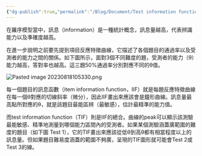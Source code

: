 ```yaml
---
{"dg-publish":true,"permalink":"/Blog/Document/Test information function/","title":"Test information function","tags":["blog","IRT"],"created":"2023-08-18","updated":"2023-08-18"}
---
```



在羅序模型當中，訊息（information）是一種統計概念，訊息量越高，代表辨識能力以及準確度越高。

在進一步說明之前要先提到項目反應特徵曲線，它描述了各個題目的通過率以及受測者的能力之間的關係。如下圖所示，面對3個不同難度的題，受測者的能力（θ）能力越高，答對率也越高。這三題50%通過率分別對應不同的θ值。

![Pasted image 20230818105330.png](/img/user/Blog/Document/Pasted%20image%2020230818105330.png)


每一個題目的訊息函數（item information function，IIF）就是每題反應特徵曲線在每一個θ對應的切線斜率（微分），因此IIF畫出來應該會是鐘形曲線。訊息量最高點所對應的θ，就是該題目最能區辨（最敏感），估計最精準的能力值。

而test information function（TIF）則是IIF的總合。曲線的peak可以顯示該測驗最能敏感、精準地測量到哪個能力區間內的受測者。如果某個測驗涵蓋廣範圍的難度的題目（如下圖 Test 1），它的TIF畫出來應該從低θ到高θ都有相當程度以上的訊息量。但如果題目難易度涵蓋的範圍不夠廣，呈現的TIF圖形就可能會Test 2或Test 3的線。

<style> .container {font-family: sans-serif; text-align: center;} .button-wrapper button {z-index: 1;height: 40px; width: 100px; margin: 10px;padding: 5px;} .excalidraw .App-menu_top .buttonList { display: flex;} .excalidraw-wrapper { height: 800px; margin: 50px; position: relative;} :root[dir="ltr"] .excalidraw .layer-ui__wrapper .zen-mode-transition.App-menu_bottom--transition-left {transform: none;} </style><script src="https://cdn.jsdelivr.net/npm/react@17/umd/react.production.min.js"></script><script src="https://cdn.jsdelivr.net/npm/react-dom@17/umd/react-dom.production.min.js"></script><script type="text/javascript" src="https://cdn.jsdelivr.net/npm/@excalidraw/excalidraw@0/dist/excalidraw.production.min.js"></script><div id="ideal_TIFexcalidraw.md1"></div><script>(function(){const InitialData={"type":"excalidraw","version":2,"source":"https://github.com/zsviczian/obsidian-excalidraw-plugin/releases/tag/1.9.16","elements":[{"id":"caYVpTqgPOdlVXi4oaB9h","type":"line","x":-266.28515625,"y":-262.53515625,"width":5.684341886080802e-14,"height":363.5859375,"angle":0,"strokeColor":"#1e1e1e","backgroundColor":"transparent","fillStyle":"hachure","strokeWidth":1,"strokeStyle":"solid","roughness":1,"opacity":100,"groupIds":[],"frameId":null,"roundness":{"type":2},"seed":554185608,"version":128,"versionNonce":375433208,"isDeleted":false,"boundElements":null,"updated":1692327913958,"link":null,"locked":false,"points":[[0,0],[-5.684341886080802e-14,363.5859375]],"lastCommittedPoint":null,"startBinding":null,"endBinding":null,"startArrowhead":null,"endArrowhead":null},{"type":"line","version":290,"versionNonce":1529371384,"isDeleted":false,"id":"w63VU9EQT1aiVyvNmB16_","fillStyle":"hachure","strokeWidth":1,"strokeStyle":"solid","roughness":1,"opacity":100,"angle":0,"x":158.0546875,"y":101.08870738856955,"strokeColor":"#1e1e1e","backgroundColor":"transparent","width":426.6452915844875,"height":0,"seed":2096687352,"groupIds":[],"frameId":null,"roundness":{"type":2},"boundElements":[],"updated":1692327923525,"link":null,"locked":false,"startBinding":null,"endBinding":null,"lastCommittedPoint":null,"startArrowhead":null,"endArrowhead":null,"points":[[0,0],[-426.6452915844875,0]]},{"id":"yNvue25o","type":"text","x":-69.328125,"y":118.30078125,"width":11.219985961914062,"height":25,"angle":0,"strokeColor":"#1e1e1e","backgroundColor":"transparent","fillStyle":"hachure","strokeWidth":1,"strokeStyle":"solid","roughness":1,"opacity":100,"groupIds":[],"frameId":null,"roundness":null,"seed":1414675448,"version":48,"versionNonce":1373230072,"isDeleted":false,"boundElements":null,"updated":1692327937926,"link":null,"locked":false,"text":"θ","rawText":"θ","fontSize":20,"fontFamily":1,"textAlign":"left","verticalAlign":"top","baseline":18,"containerId":null,"originalText":"θ","lineHeight":1.25},{"id":"EliHJ9jo","type":"text","x":-352.296875,"y":-96.40234375,"width":105.21989440917969,"height":25,"angle":4.71238898038469,"strokeColor":"#1e1e1e","backgroundColor":"transparent","fillStyle":"hachure","strokeWidth":1,"strokeStyle":"solid","roughness":1,"opacity":100,"groupIds":[],"frameId":null,"roundness":null,"seed":1215075576,"version":106,"versionNonce":1026953608,"isDeleted":false,"boundElements":null,"updated":1692327950695,"link":null,"locked":false,"text":"information","rawText":"information","fontSize":20,"fontFamily":1,"textAlign":"left","verticalAlign":"top","baseline":18,"containerId":null,"originalText":"information","lineHeight":1.25},{"id":"_1ERetLBmm_2A0KY5L9JL","type":"freedraw","x":-255.65625,"y":-30.671875,"width":421.30859375,"height":78.7109375,"angle":0,"strokeColor":"#e03131","backgroundColor":"transparent","fillStyle":"hachure","strokeWidth":0.5,"strokeStyle":"solid","roughness":1,"opacity":100,"groupIds":[],"frameId":null,"roundness":null,"seed":1988796552,"version":402,"versionNonce":857114504,"isDeleted":false,"boundElements":null,"updated":1692327975279,"link":null,"locked":false,"points":[[0,0],[0.40625,0],[0.8125,-0.41015625],[1.21875,-0.8203125],[1.625,-1.23046875],[2.03125,-1.23046875],[2.84375,-2.05078125],[3.25,-2.05078125],[3.65625,-2.4609375],[5.44921875,-3.0625],[6.26171875,-3.47265625],[8.4609375,-4.671875],[9.2734375,-5.08203125],[11.47265625,-5.68359375],[13.265625,-6.28515625],[14.078125,-6.6953125],[14.484375,-6.6953125],[15.296875,-7.10546875],[15.703125,-7.10546875],[16.921875,-7.515625],[17.328125,-7.92578125],[18.546875,-7.92578125],[18.953125,-8.3359375],[21.55859375,-9.34765625],[22.37109375,-9.7578125],[22.77734375,-9.7578125],[23.18359375,-9.7578125],[23.18359375,-10.16796875],[23.58984375,-10.16796875],[23.99609375,-10.578125],[24.40234375,-10.578125],[25.21484375,-10.98828125],[26.02734375,-11.3984375],[27.8203125,-12.59765625],[28.2265625,-12.59765625],[29.8515625,-13.41796875],[30.2578125,-13.828125],[31.0703125,-14.23828125],[31.8828125,-14.23828125],[32.6953125,-14.6484375],[33.1015625,-15.05859375],[34.3203125,-15.46875],[34.3203125,-15.87890625],[35.9453125,-16.6953125],[36.3515625,-16.6953125],[37.5703125,-17.51171875],[37.9765625,-17.921875],[38.7890625,-18.33203125],[39.6015625,-18.7421875],[40.4140625,-19.15234375],[41.2265625,-19.96875],[42.4453125,-20.7890625],[42.8515625,-21.19921875],[43.2578125,-21.19921875],[44.4765625,-22.01953125],[44.8828125,-22.01953125],[45.2890625,-22.4296875],[46.1015625,-22.83984375],[46.9140625,-23.66015625],[47.7265625,-24.0703125],[48.1328125,-24.48046875],[48.5390625,-24.48046875],[50.73828125,-26.08984375],[51.14453125,-26.08984375],[51.95703125,-26.5],[52.36328125,-26.91015625],[53.17578125,-26.91015625],[53.98828125,-27.3203125],[54.80078125,-27.73046875],[55.61328125,-27.73046875],[57.8125,-28.7421875],[58.21875,-28.7421875],[59.4375,-29.5625],[59.84375,-29.5625],[61.0625,-29.97265625],[61.46875,-29.97265625],[62.28125,-29.97265625],[62.28125,-30.3828125],[63.09375,-30.3828125],[63.5,-30.79296875],[65.125,-31.203125],[66.34375,-32.0234375],[66.75,-32.0234375],[67.5625,-32.43359375],[68.78125,-32.84375],[69.1875,-32.84375],[71.38671875,-33.85546875],[71.79296875,-34.265625],[73.41796875,-35.0859375],[73.82421875,-35.0859375],[76.0234375,-36.09765625],[76.4296875,-36.5078125],[77.6484375,-36.91796875],[79.44140625,-37.51953125],[80.25390625,-37.9296875],[80.66015625,-38.33984375],[82.859375,-38.94140625],[83.265625,-38.94140625],[84.484375,-39.3515625],[84.890625,-39.76171875],[85.703125,-40.171875],[86.109375,-40.171875],[87.734375,-40.9921875],[88.140625,-40.9921875],[90.33984375,-42.19140625],[92.1328125,-43.390625],[92.9453125,-43.80078125],[94.73828125,-44.40234375],[95.55078125,-44.8125],[96.36328125,-45.22265625],[97.58203125,-45.6328125],[97.98828125,-46.04296875],[98.80078125,-46.453125],[100.01953125,-46.86328125],[100.83203125,-47.6796875],[101.64453125,-48.08984375],[102.05078125,-48.5],[102.86328125,-48.5],[103.67578125,-48.91015625],[103.67578125,-49.3203125],[104.48828125,-49.73046875],[105.30078125,-49.73046875],[105.70703125,-50.140625],[106.11328125,-50.55078125],[106.92578125,-50.55078125],[107.33203125,-50.9609375],[109.53125,-51.5625],[110.34375,-51.97265625],[111.5625,-52.3828125],[111.96875,-52.79296875],[112.375,-53.203125],[113.1875,-53.203125],[114,-53.61328125],[114.40625,-54.0234375],[117.01171875,-55.03515625],[117.82421875,-55.4453125],[118.23046875,-55.4453125],[122.8359375,-57.34375],[123.2421875,-57.75390625],[124.0546875,-58.1640625],[124.8671875,-58.57421875],[126.0859375,-58.984375],[126.4921875,-58.984375],[128.1171875,-59.39453125],[128.9296875,-59.8046875],[130.5546875,-60.21484375],[131.3671875,-60.625],[132.5859375,-61.03515625],[134.37890625,-61.63671875],[135.19140625,-61.63671875],[136.00390625,-62.046875],[136.41015625,-62.046875],[137.62890625,-62.8671875],[138.03515625,-62.8671875],[138.84765625,-63.27734375],[139.66015625,-63.27734375],[140.06640625,-63.27734375],[140.06640625,-63.6875],[141.28515625,-64.09765625],[142.09765625,-64.09765625],[143.31640625,-64.5078125],[143.72265625,-64.5078125],[144.94140625,-65.328125],[145.34765625,-65.328125],[146.16015625,-65.328125],[146.97265625,-65.73828125],[147.78515625,-65.73828125],[148.59765625,-66.1484375],[149.81640625,-66.55859375],[150.62890625,-66.55859375],[151.84765625,-66.96875],[152.25390625,-66.96875],[156.453125,-67.37890625],[156.859375,-67.37890625],[159.05859375,-67.37890625],[159.46484375,-67.37890625],[160.68359375,-67.37890625],[161.08984375,-67.37890625],[162.30859375,-67.37890625],[162.71484375,-67.37890625],[163.93359375,-67.37890625],[164.33984375,-67.37890625],[167.92578125,-67.37890625],[168.73828125,-67.37890625],[172.53125,-67.37890625],[173.34375,-67.37890625],[175.54296875,-67.37890625],[177.3359375,-67.37890625],[178.1484375,-67.37890625],[179.3671875,-67.37890625],[179.7734375,-67.37890625],[181.3984375,-67.37890625],[181.8046875,-67.37890625],[183.0234375,-67.37890625],[185.22265625,-67.37890625],[185.62890625,-67.37890625],[186.44140625,-67.37890625],[187.66015625,-67.37890625],[188.87890625,-67.37890625],[189.28515625,-67.37890625],[190.50390625,-67.37890625],[194.703125,-67.37890625],[195.109375,-67.37890625],[198.90234375,-67.37890625],[199.71484375,-67.37890625],[201.5078125,-67.37890625],[201.9140625,-67.37890625],[203.1328125,-67.37890625],[203.5390625,-67.37890625],[203.9453125,-67.37890625],[204.3515625,-67.37890625],[204.7578125,-67.37890625],[205.1640625,-67.37890625],[205.9765625,-67.37890625],[206.3828125,-67.37890625],[207.1953125,-67.37890625],[208.0078125,-67.37890625],[212.20703125,-66.43359375],[212.61328125,-66.43359375],[213.42578125,-66.43359375],[213.83203125,-66.02734375],[215.05078125,-66.02734375],[215.45703125,-66.02734375],[216.26953125,-65.62109375],[217.08203125,-65.62109375],[219.28125,-65.62109375],[219.6875,-65.21484375],[221.3125,-64.80859375],[222.125,-64.80859375],[223.34375,-64.40234375],[223.75,-64.40234375],[225.94921875,-63.8046875],[226.76171875,-63.8046875],[227.57421875,-63.8046875],[229.3671875,-63.20703125],[231.97265625,-63.20703125],[232.78515625,-63.20703125],[237.390625,-62.26171875],[238.203125,-62.26171875],[240.40234375,-61.6640625],[241.21484375,-61.6640625],[242.43359375,-61.6640625],[244.2265625,-61.6640625],[244.6328125,-61.2578125],[245.8515625,-61.2578125],[246.2578125,-61.2578125],[247.4765625,-60.8515625],[247.8828125,-60.8515625],[250.08203125,-60.4453125],[250.48828125,-60.4453125],[252.11328125,-60.4453125],[252.92578125,-60.0390625],[254.14453125,-60.0390625],[254.95703125,-59.6328125],[256.17578125,-59.6328125],[256.58203125,-59.2265625],[257.80078125,-59.2265625],[258.20703125,-58.8203125],[259.83203125,-58.4140625],[260.64453125,-58.0078125],[262.4375,-57.41015625],[266.0234375,-56.21484375],[266.8359375,-55.80859375],[268.62890625,-55.2109375],[269.44140625,-55.2109375],[270.25390625,-54.3984375],[270.66015625,-54.3984375],[274.859375,-52.50390625],[280.65625,-50.1875],[282.28125,-49.375],[284.07421875,-48.1796875],[285.69921875,-47.3671875],[286.10546875,-47.3671875],[288.3046875,-46.36328125],[288.7109375,-46.36328125],[290.3359375,-45.14453125],[291.1484375,-45.14453125],[293.34765625,-43.54296875],[297.140625,-41.6484375],[298.359375,-41.2421875],[299.171875,-40.4296875],[300.796875,-39.6171875],[301.203125,-39.6171875],[302.828125,-39.2109375],[303.234375,-38.8046875],[304.453125,-38.3984375],[305.265625,-37.9921875],[307.46484375,-36.98828125],[308.27734375,-36.98828125],[312.4765625,-35.63671875],[316.26953125,-34.69140625],[317.48828125,-34.28515625],[319.28125,-33.6875],[321.88671875,-32.68359375],[322.69921875,-32.68359375],[326.8984375,-31.33203125],[327.3046875,-31.33203125],[329.09765625,-30.734375],[329.91015625,-30.328125],[330.72265625,-29.921875],[331.53515625,-29.921875],[331.94140625,-29.921875],[333.16015625,-29.515625],[333.56640625,-29.109375],[334.78515625,-29.109375],[335.19140625,-28.703125],[337.390625,-28.10546875],[339.18359375,-28.10546875],[339.99609375,-27.69921875],[340.80859375,-27.29296875],[343.0078125,-26.6953125],[343.4140625,-26.2890625],[345.61328125,-25.69140625],[346.01953125,-25.69140625],[348.625,-25.09375],[349.03125,-24.6875],[351.23046875,-23.68359375],[353.0234375,-23.0859375],[353.8359375,-22.6796875],[355.62890625,-22.08203125],[356.44140625,-21.26953125],[357.25390625,-21.26953125],[357.66015625,-20.86328125],[358.47265625,-20.45703125],[358.87890625,-20.45703125],[360.09765625,-20.05078125],[360.91015625,-19.23828125],[361.72265625,-19.23828125],[362.53515625,-18.83203125],[363.75390625,-18.01953125],[364.56640625,-18.01953125],[365.78515625,-17.20703125],[366.19140625,-17.20703125],[368.796875,-16.203125],[370.58984375,-16.203125],[375.1953125,-14.30859375],[376.98828125,-13.7109375],[378.20703125,-12.8984375],[380,-12.30078125],[381.21875,-11.89453125],[381.625,-11.89453125],[382.03125,-11.89453125],[382.84375,-11.08203125],[384.46875,-10.26953125],[385.28125,-9.86328125],[391.890625,-7.140625],[393.68359375,-6.54296875],[394.90234375,-5.73046875],[395.71484375,-5.73046875],[396.12109375,-5.32421875],[396.93359375,-4.91796875],[396.93359375,-4.51171875],[397.74609375,-4.10546875],[398.15234375,-4.10546875],[398.96484375,-3.69921875],[398.96484375,-3.29296875],[399.77734375,-2.88671875],[400.18359375,-2.88671875],[400.99609375,-2.07421875],[401.40234375,-1.66796875],[402.62109375,-1.26171875],[403.02734375,-0.85546875],[403.43359375,-0.44921875],[404.24609375,-0.04296875],[404.65234375,-0.04296875],[405.05859375,0.36328125],[405.46484375,0.76953125],[406.27734375,1.17578125],[406.68359375,1.58203125],[407.49609375,1.98828125],[407.90234375,1.98828125],[408.30859375,2.39453125],[408.71484375,2.80078125],[409.12109375,3.20703125],[409.52734375,3.61328125],[410.33984375,4.01953125],[411.15234375,4.42578125],[412.37109375,5.23828125],[412.77734375,5.64453125],[413.58984375,6.05078125],[413.58984375,6.45703125],[413.99609375,6.45703125],[414.80859375,7.26953125],[415.21484375,7.26953125],[416.02734375,7.67578125],[416.43359375,8.08203125],[417.24609375,8.48828125],[417.65234375,8.48828125],[418.05859375,8.48828125],[418.46484375,8.48828125],[418.46484375,8.89453125],[418.87109375,8.89453125],[418.87109375,9.30078125],[419.27734375,9.30078125],[420.08984375,10.11328125],[420.90234375,10.92578125],[420.90234375,11.33203125],[421.30859375,11.33203125],[421.30859375,11.33203125]],"pressures":[],"simulatePressure":true,"lastCommittedPoint":[421.30859375,11.33203125]},{"id":"VZwp2T_V4XIKv_Rh2lsT8","type":"freedraw","x":-248.82421875,"y":42.5859375,"width":379.53515625,"height":157.25390625,"angle":0,"strokeColor":"#1971c2","backgroundColor":"transparent","fillStyle":"hachure","strokeWidth":0.5,"strokeStyle":"solid","roughness":1,"opacity":100,"groupIds":[],"frameId":null,"roundness":null,"seed":82597512,"version":724,"versionNonce":1795550344,"isDeleted":false,"boundElements":null,"updated":1692328012897,"link":null,"locked":false,"points":[[0,0],[0,-0.41015625],[0.8125,-0.41015625],[1.21875,-0.41015625],[2.03125,-0.41015625],[2.4375,-0.41015625],[2.84375,-0.41015625],[3.25,-0.41015625],[4.0625,-0.41015625],[4.875,-0.41015625],[5.28125,-0.41015625],[5.6875,-0.41015625],[6.09375,-0.41015625],[6.5,-0.41015625],[6.90625,-0.41015625],[7.3125,-0.41015625],[7.71875,-0.41015625],[8.125,-0.41015625],[8.53125,-0.8203125],[8.9375,-0.8203125],[9.75,-0.8203125],[10.15625,-0.8203125],[10.5625,-0.8203125],[10.96875,-1.23046875],[11.375,-1.23046875],[11.78125,-1.23046875],[12.1875,-1.23046875],[12.59375,-1.23046875],[13,-1.23046875],[13.8125,-1.640625],[14.625,-1.640625],[15.4375,-1.640625],[16.25,-2.05078125],[17.0625,-2.05078125],[17.46875,-2.05078125],[18.28125,-2.05078125],[18.6875,-2.05078125],[19.90625,-2.05078125],[20.3125,-2.05078125],[21.53125,-2.05078125],[22.34375,-2.4609375],[22.75,-2.4609375],[23.15625,-2.4609375],[23.96875,-2.4609375],[24.375,-2.4609375],[25.1875,-2.4609375],[25.59375,-2.4609375],[26.40625,-2.4609375],[26.8125,-2.4609375],[27.21875,-2.4609375],[27.625,-2.4609375],[28.03125,-2.4609375],[28.4375,-2.4609375],[28.84375,-2.87109375],[29.25,-2.87109375],[30.0625,-2.87109375],[30.46875,-2.87109375],[30.875,-2.87109375],[31.6875,-2.87109375],[32.09375,-2.87109375],[32.90625,-2.87109375],[33.3125,-2.87109375],[34.125,-3.28125],[34.53125,-3.28125],[34.9375,-3.28125],[35.34375,-3.28125],[36.15625,-3.28125],[36.5625,-3.28125],[37.375,-3.69140625],[38.1875,-3.69140625],[39,-3.69140625],[39.8125,-4.1015625],[40.625,-4.1015625],[41.03125,-4.1015625],[41.84375,-4.1015625],[42.25,-4.1015625],[43.0625,-4.51171875],[43.875,-4.921875],[44.28125,-4.921875],[45.09375,-5.33203125],[45.5,-5.33203125],[45.90625,-5.33203125],[46.3125,-5.33203125],[46.71875,-5.33203125],[47.125,-5.7421875],[47.53125,-5.7421875],[47.9375,-6.15234375],[48.34375,-6.15234375],[48.75,-6.15234375],[49.5625,-6.5625],[49.96875,-6.5625],[50.78125,-6.97265625],[51.1875,-6.97265625],[51.59375,-6.97265625],[52,-7.3828125],[52.8125,-7.79296875],[53.21875,-7.79296875],[53.625,-8.203125],[54.03125,-8.203125],[54.4375,-8.61328125],[55.25,-9.0234375],[55.65625,-9.0234375],[55.65625,-9.43359375],[56.0625,-9.84375],[56.46875,-9.84375],[56.46875,-10.25390625],[57.28125,-10.6640625],[57.28125,-11.07421875],[58.09375,-12.30078125],[60.9375,-15.1484375],[61.75,-15.96875],[62.5625,-16.78515625],[62.96875,-17.60546875],[63.375,-18.015625],[63.78125,-18.8359375],[64.1875,-19.24609375],[64.59375,-19.65625],[64.59375,-20.06640625],[65.40625,-21.29296875],[65.8125,-21.703125],[66.21875,-22.5234375],[66.625,-22.93359375],[67.03125,-23.75390625],[67.4375,-23.75390625],[67.84375,-24.57421875],[67.84375,-24.984375],[68.25,-25.39453125],[68.65625,-25.8046875],[68.65625,-26.625],[69.0625,-26.625],[69.0625,-27.03515625],[69.46875,-27.4453125],[69.46875,-27.85546875],[69.875,-28.265625],[69.875,-28.67578125],[70.28125,-29.49609375],[70.28125,-29.90625],[70.6875,-30.31640625],[71.8828125,-32.11328125],[72.2890625,-33.33984375],[72.88671875,-35.13671875],[75.1875,-39.75],[75.1875,-40.16015625],[77.89453125,-45.58984375],[78.4921875,-47.38671875],[78.8984375,-48.203125],[79.3046875,-50.81640625],[80.30859375,-53.0234375],[80.71484375,-53.84375],[81.12109375,-54.66015625],[81.52734375,-55.88671875],[81.93359375,-56.296875],[82.33984375,-57.5234375],[82.33984375,-57.93359375],[82.74609375,-58.75390625],[82.74609375,-59.1640625],[82.74609375,-59.984375],[83.15234375,-60.80078125],[83.15234375,-61.62109375],[83.55859375,-62.4375],[83.55859375,-62.84765625],[83.96484375,-64.07421875],[83.96484375,-64.484375],[84.37109375,-65.3046875],[84.37109375,-66.12109375],[84.77734375,-66.94140625],[85.18359375,-67.7578125],[85.58984375,-68.984375],[85.58984375,-69.39453125],[85.99609375,-71.02734375],[86.40234375,-71.84375],[87.75390625,-76.45703125],[87.75390625,-76.8671875],[88.16015625,-78.09375],[88.56640625,-78.50390625],[88.97265625,-79.73046875],[89.37890625,-80.140625],[89.37890625,-80.9609375],[89.78515625,-81.77734375],[90.3828125,-84.390625],[90.3828125,-84.80078125],[90.7890625,-85.62109375],[91.1953125,-86.03125],[91.1953125,-86.84765625],[91.6015625,-87.2578125],[91.6015625,-88.484375],[92.0078125,-88.89453125],[92.0078125,-89.3046875],[92.0078125,-90.53125],[92.4140625,-90.94140625],[93.01171875,-93.1484375],[93.01171875,-93.55859375],[93.41796875,-95.19140625],[93.82421875,-96.0078125],[93.82421875,-97.234375],[93.82421875,-97.64453125],[94.63671875,-98.87109375],[94.63671875,-99.28125],[94.63671875,-100.1015625],[94.63671875,-100.51171875],[95.44921875,-101.33203125],[95.44921875,-101.7421875],[95.44921875,-102.5625],[95.85546875,-102.97265625],[95.85546875,-103.79296875],[96.26171875,-104.203125],[96.26171875,-105.4296875],[96.66796875,-105.83984375],[96.66796875,-106.25],[96.66796875,-107.0703125],[97.07421875,-107.88671875],[97.07421875,-108.70703125],[97.48046875,-109.5234375],[97.48046875,-110.34375],[97.48046875,-110.75390625],[97.88671875,-111.1640625],[97.88671875,-111.57421875],[97.88671875,-112.39453125],[98.29296875,-112.8046875],[98.29296875,-114.03125],[98.69921875,-114.44140625],[99.10546875,-116.6484375],[99.51171875,-117.46484375],[99.51171875,-118.28515625],[99.91796875,-118.6953125],[99.91796875,-119.10546875],[100.32421875,-119.92578125],[100.73046875,-120.3359375],[100.73046875,-120.74609375],[101.13671875,-121.15625],[101.13671875,-121.56640625],[101.13671875,-121.9765625],[101.13671875,-122.38671875],[101.54296875,-122.38671875],[101.54296875,-122.796875],[101.94921875,-123.6171875],[102.35546875,-124.43359375],[102.76171875,-125.25390625],[103.359375,-127.05078125],[104.36328125,-129.2578125],[104.76953125,-129.66796875],[105.17578125,-130.89453125],[105.58203125,-131.3046875],[105.98828125,-132.125],[105.98828125,-132.53515625],[106.39453125,-133.35546875],[106.80078125,-133.35546875],[106.80078125,-133.765625],[106.80078125,-134.17578125],[107.20703125,-134.17578125],[107.20703125,-134.5859375],[107.61328125,-134.5859375],[107.61328125,-135.40625],[108.01953125,-135.81640625],[108.42578125,-136.2265625],[108.42578125,-136.63671875],[108.83203125,-137.046875],[109.23828125,-137.046875],[109.23828125,-137.45703125],[109.23828125,-137.8671875],[109.64453125,-138.27734375],[110.05078125,-138.27734375],[110.05078125,-138.6875],[110.45703125,-139.09765625],[110.86328125,-139.09765625],[110.86328125,-139.5078125],[111.26953125,-139.91796875],[111.67578125,-140.328125],[112.08203125,-140.328125],[112.08203125,-140.73828125],[112.48828125,-140.73828125],[112.89453125,-141.1484375],[113.30078125,-141.55859375],[113.70703125,-141.55859375],[113.70703125,-141.96875],[114.51953125,-142.37890625],[114.92578125,-142.37890625],[115.33203125,-142.7890625],[115.73828125,-143.19921875],[116.14453125,-143.609375],[116.55078125,-143.609375],[116.95703125,-143.609375],[117.36328125,-144.01953125],[117.76953125,-144.4296875],[118.17578125,-144.4296875],[118.58203125,-144.4296875],[118.58203125,-144.83984375],[118.98828125,-144.83984375],[119.39453125,-145.25],[119.80078125,-145.25],[120.20703125,-145.66015625],[120.61328125,-145.66015625],[121.01953125,-145.66015625],[121.83203125,-146.0703125],[122.23828125,-146.0703125],[123.05078125,-146.48046875],[123.45703125,-146.48046875],[123.86328125,-146.890625],[124.26953125,-146.890625],[124.26953125,-147.30078125],[124.67578125,-147.30078125],[125.48828125,-147.30078125],[126.30078125,-147.7109375],[127.11328125,-147.7109375],[127.51953125,-147.7109375],[127.92578125,-148.12109375],[128.33203125,-148.12109375],[129.14453125,-148.53125],[129.55078125,-148.53125],[130.36328125,-148.53125],[130.76953125,-148.94140625],[132.96875,-149.3515625],[133.375,-149.3515625],[135.57421875,-149.953125],[135.98046875,-149.953125],[136.38671875,-149.953125],[136.38671875,-150.36328125],[136.79296875,-150.36328125],[137.19921875,-150.36328125],[137.60546875,-150.36328125],[138.01171875,-150.36328125],[138.41796875,-150.36328125],[139.63671875,-150.36328125],[140.04296875,-150.36328125],[141.66796875,-150.7734375],[142.48046875,-150.7734375],[144.10546875,-151.59375],[144.51171875,-151.59375],[144.91796875,-151.59375],[145.32421875,-151.59375],[145.73046875,-151.59375],[146.54296875,-151.59375],[146.94921875,-151.1875],[147.35546875,-151.1875],[147.76171875,-151.1875],[148.16796875,-151.1875],[148.57421875,-151.1875],[148.98046875,-151.1875],[149.79296875,-151.1875],[151.41796875,-151.1875],[152.23046875,-151.1875],[153.04296875,-151.1875],[153.44921875,-151.1875],[153.85546875,-151.1875],[154.66796875,-151.1875],[155.07421875,-151.59765625],[159.6796875,-151.59765625],[160.4921875,-152.0078125],[162.69140625,-152.0078125],[163.09765625,-152.0078125],[163.50390625,-152.41796875],[163.91015625,-152.41796875],[164.31640625,-152.41796875],[165.12890625,-152.41796875],[165.53515625,-152.01171875],[165.94140625,-152.01171875],[166.75390625,-152.01171875],[166.75390625,-151.60546875],[167.56640625,-151.60546875],[167.97265625,-151.60546875],[169.19140625,-150.79296875],[169.59765625,-150.79296875],[170.81640625,-150.38671875],[171.62890625,-149.98046875],[172.44140625,-149.57421875],[173.25390625,-149.57421875],[174.47265625,-149.16796875],[174.87890625,-149.16796875],[175.28515625,-149.16796875],[175.69140625,-148.76171875],[176.09765625,-148.76171875],[176.50390625,-148.35546875],[176.91015625,-148.35546875],[177.31640625,-148.35546875],[178.12890625,-147.94921875],[178.53515625,-147.94921875],[178.94140625,-147.94921875],[179.34765625,-147.94921875],[180.16015625,-147.94921875],[180.56640625,-147.94921875],[182.765625,-147.94921875],[183.171875,-147.94921875],[186.18359375,-147.94921875],[186.18359375,-148.359375],[186.58984375,-148.359375],[186.99609375,-148.359375],[187.40234375,-148.359375],[188.21484375,-148.359375],[188.62109375,-148.359375],[189.02734375,-148.76953125],[189.83984375,-148.76953125],[190.24609375,-148.76953125],[190.65234375,-148.76953125],[191.05859375,-148.76953125],[191.46484375,-148.76953125],[191.87109375,-148.76953125],[192.27734375,-148.76953125],[192.68359375,-148.36328125],[193.08984375,-148.36328125],[193.90234375,-147.95703125],[194.30859375,-147.95703125],[194.71484375,-147.55078125],[195.12109375,-147.55078125],[195.52734375,-147.55078125],[195.93359375,-147.55078125],[196.33984375,-147.55078125],[196.74609375,-147.55078125],[197.15234375,-147.14453125],[197.55859375,-146.73828125],[197.96484375,-146.73828125],[198.37109375,-146.33203125],[198.77734375,-146.33203125],[199.18359375,-145.92578125],[199.18359375,-145.51953125],[199.58984375,-145.51953125],[199.99609375,-145.51953125],[199.99609375,-145.11328125],[200.40234375,-145.11328125],[200.80859375,-145.11328125],[201.21484375,-145.11328125],[202.02734375,-144.70703125],[202.83984375,-144.70703125],[203.24609375,-144.70703125],[203.65234375,-144.70703125],[203.65234375,-144.30078125],[204.05859375,-144.30078125],[204.87109375,-144.30078125],[205.27734375,-143.89453125],[205.68359375,-143.89453125],[206.08984375,-143.48828125],[206.90234375,-143.48828125],[206.90234375,-143.08203125],[207.30859375,-142.67578125],[207.71484375,-142.67578125],[208.12109375,-142.67578125],[208.52734375,-142.26953125],[208.52734375,-141.86328125],[209.74609375,-141.05078125],[210.15234375,-140.64453125],[210.55859375,-140.64453125],[210.96484375,-139.83203125],[211.37109375,-139.42578125],[211.77734375,-139.01953125],[211.77734375,-138.61328125],[212.58984375,-137.39453125],[212.58984375,-136.98828125],[213.40234375,-135.76953125],[213.40234375,-135.36328125],[213.80859375,-134.55078125],[214.21484375,-133.73828125],[214.62109375,-133.33203125],[215.02734375,-132.92578125],[215.02734375,-132.51953125],[215.43359375,-131.70703125],[215.43359375,-131.30078125],[215.83984375,-130.48828125],[216.24609375,-130.08203125],[216.84375,-127.8828125],[217.25,-127.0703125],[217.65625,-126.2578125],[218.0625,-125.4453125],[218.66015625,-122.83984375],[219.06640625,-122.02734375],[220.01171875,-117.828125],[220.01171875,-117.421875],[220.95703125,-113.22265625],[221.36328125,-112.81640625],[221.36328125,-112.00390625],[221.76953125,-110.78515625],[221.76953125,-110.37890625],[222.17578125,-109.16015625],[222.17578125,-108.75390625],[222.58203125,-106.5546875],[222.58203125,-105.7421875],[222.98828125,-103.13671875],[222.98828125,-99.34375],[223.39453125,-98.125],[223.39453125,-96.33203125],[223.9921875,-93.7265625],[223.9921875,-93.3203125],[224.58984375,-90.71484375],[224.58984375,-90.30859375],[224.99609375,-88.109375],[224.99609375,-87.703125],[224.99609375,-85.91015625],[225.40234375,-84.69140625],[225.40234375,-84.28515625],[225.80859375,-82.66015625],[226.21484375,-81.84765625],[226.8125,-79.6484375],[226.8125,-78.8359375],[227.625,-77.2109375],[227.625,-75.41796875],[228.03125,-74.19921875],[228.4375,-73.38671875],[228.4375,-72.16796875],[228.84375,-71.35546875],[229.25,-68.75],[229.65625,-67.9375],[231.0078125,-63.33203125],[232.359375,-57.9140625],[232.95703125,-56.12109375],[233.9609375,-53.515625],[234.90625,-49.72265625],[234.90625,-48.91015625],[235.50390625,-47.1171875],[235.91015625,-44.91796875],[236.31640625,-44.10546875],[237.3203125,-41.90625],[237.91796875,-39.30078125],[237.91796875,-38.89453125],[238.32421875,-38.08203125],[238.73046875,-36.86328125],[239.13671875,-36.05078125],[239.54296875,-35.23828125],[239.54296875,-34.83203125],[240.35546875,-33.61328125],[240.35546875,-33.20703125],[241.16796875,-31.98828125],[241.16796875,-31.58203125],[241.57421875,-30.76953125],[241.98046875,-30.36328125],[242.38671875,-29.55078125],[242.38671875,-29.14453125],[242.79296875,-28.73828125],[243.19921875,-28.33203125],[243.60546875,-27.92578125],[243.60546875,-27.51953125],[244.01171875,-27.11328125],[244.41796875,-26.30078125],[244.82421875,-25.48828125],[245.23046875,-25.08203125],[245.63671875,-23.86328125],[246.04296875,-23.45703125],[246.85546875,-22.23828125],[246.85546875,-21.83203125],[247.26171875,-21.01953125],[247.66796875,-20.61328125],[248.07421875,-19.80078125],[248.48046875,-19.80078125],[248.88671875,-18.98828125],[248.88671875,-18.58203125],[249.29296875,-18.17578125],[250.10546875,-16.95703125],[250.51171875,-16.55078125],[251.73046875,-15.33203125],[252.13671875,-14.51953125],[252.94921875,-13.70703125],[253.35546875,-13.30078125],[253.76171875,-12.89453125],[253.76171875,-12.48828125],[254.16796875,-12.08203125],[254.57421875,-11.67578125],[255.38671875,-10.86328125],[255.38671875,-10.45703125],[256.19921875,-10.05078125],[256.60546875,-9.23828125],[257.41796875,-8.42578125],[258.23046875,-7.61328125],[258.23046875,-7.20703125],[259.04296875,-6.39453125],[259.44921875,-5.98828125],[260.26171875,-4.76953125],[260.66796875,-4.36328125],[261.07421875,-3.95703125],[261.88671875,-3.14453125],[262.29296875,-2.73828125],[262.69921875,-2.33203125],[263.10546875,-2.33203125],[263.10546875,-1.92578125],[263.51171875,-1.92578125],[263.91796875,-1.92578125],[263.91796875,-1.51953125],[264.32421875,-1.51953125],[264.73046875,-1.51953125],[265.13671875,-1.11328125],[265.94921875,-0.70703125],[266.35546875,-0.30078125],[266.76171875,-0.30078125],[267.16796875,-0.30078125],[267.57421875,0.10546875],[267.98046875,0.10546875],[268.79296875,0.10546875],[269.19921875,0.51171875],[270.41796875,0.51171875],[271.23046875,0.51171875],[271.63671875,0.51171875],[272.85546875,0.91796875],[273.26171875,0.91796875],[274.48046875,0.91796875],[274.88671875,0.91796875],[279.0859375,1.86328125],[279.4921875,1.86328125],[280.7109375,1.86328125],[281.1171875,1.86328125],[281.9296875,1.86328125],[282.3359375,1.86328125],[282.7421875,1.86328125],[283.5546875,1.86328125],[283.9609375,1.86328125],[284.7734375,1.86328125],[285.1796875,1.86328125],[285.5859375,1.86328125],[285.9921875,1.86328125],[286.8046875,1.86328125],[287.2109375,1.86328125],[288.4296875,1.86328125],[289.6484375,1.86328125],[290.4609375,1.86328125],[290.8671875,1.86328125],[292.0859375,1.86328125],[292.4921875,2.26953125],[294.1171875,2.26953125],[294.5234375,2.26953125],[296.72265625,2.26953125],[297.94140625,2.26953125],[298.34765625,2.26953125],[299.16015625,2.26953125],[299.97265625,2.26953125],[300.37890625,2.26953125],[300.78515625,2.26953125],[301.19140625,2.26953125],[302.00390625,2.26953125],[302.41015625,2.26953125],[303.22265625,2.26953125],[303.62890625,2.26953125],[304.44140625,2.26953125],[304.84765625,2.26953125],[305.66015625,2.26953125],[306.06640625,2.26953125],[306.47265625,2.26953125],[308.09765625,2.26953125],[309.31640625,2.26953125],[309.72265625,2.26953125],[310.94140625,2.26953125],[311.34765625,2.26953125],[311.75390625,2.26953125],[312.56640625,2.67578125],[312.97265625,2.67578125],[313.78515625,2.67578125],[314.19140625,2.67578125],[315.41015625,2.67578125],[315.81640625,3.08203125],[317.03515625,3.08203125],[317.84765625,3.08203125],[318.66015625,3.08203125],[322.453125,3.08203125],[323.265625,3.08203125],[323.671875,3.08203125],[324.078125,3.08203125],[324.484375,3.08203125],[324.890625,3.08203125],[326.109375,3.08203125],[326.515625,3.08203125],[327.328125,3.08203125],[328.546875,3.08203125],[329.359375,3.08203125],[330.578125,3.08203125],[331.390625,3.08203125],[332.609375,3.08203125],[333.015625,3.08203125],[333.828125,3.08203125],[334.234375,3.08203125],[335.046875,3.08203125],[335.453125,3.08203125],[336.265625,3.08203125],[336.671875,3.08203125],[337.484375,3.08203125],[337.890625,3.08203125],[338.703125,3.08203125],[339.109375,3.08203125],[339.921875,3.08203125],[340.328125,3.08203125],[341.546875,3.08203125],[341.953125,3.08203125],[344.15234375,3.6796875],[344.55859375,3.6796875],[350.76171875,4.8359375],[351.57421875,4.8359375],[354.1796875,4.8359375],[355.97265625,4.8359375],[357.19140625,4.8359375],[358.00390625,4.8359375],[359.62890625,4.8359375],[360.03515625,4.8359375],[360.84765625,4.8359375],[361.25390625,4.8359375],[361.66015625,4.8359375],[362.06640625,4.8359375],[362.47265625,4.8359375],[362.87890625,4.8359375],[363.69140625,4.8359375],[364.09765625,4.8359375],[365.31640625,4.8359375],[366.12890625,4.8359375],[367.34765625,4.8359375],[367.75390625,4.8359375],[368.56640625,4.8359375],[368.97265625,4.8359375],[369.78515625,4.8359375],[370.19140625,4.8359375],[370.59765625,4.8359375],[371.41015625,4.8359375],[371.41015625,4.42578125],[371.81640625,4.42578125],[372.22265625,4.42578125],[372.62890625,4.42578125],[373.03515625,4.42578125],[373.44140625,4.42578125],[373.84765625,4.42578125],[374.25390625,4.42578125],[375.06640625,4.42578125],[375.47265625,4.42578125],[375.87890625,4.42578125],[376.69140625,4.42578125],[377.50390625,4.42578125],[377.91015625,4.42578125],[378.72265625,4.42578125],[379.12890625,4.42578125],[379.53515625,4.42578125],[379.53515625,4.42578125]],"pressures":[],"simulatePressure":true,"lastCommittedPoint":[379.53515625,4.42578125]},{"id":"rr6hGzG1d6Tph-zNeYsWI","type":"freedraw","x":-219.9921875,"y":44.01171875,"width":380.42578125,"height":160.921875,"angle":0,"strokeColor":"#f08c00","backgroundColor":"transparent","fillStyle":"hachure","strokeWidth":0.5,"strokeStyle":"solid","roughness":1,"opacity":100,"groupIds":[],"frameId":null,"roundness":null,"seed":866589576,"version":549,"versionNonce":1427010296,"isDeleted":false,"boundElements":null,"updated":1692328070767,"link":null,"locked":false,"points":[[0,0],[0,-0.41015625],[0.40625,-0.41015625],[0.8125,-0.41015625],[0.8125,-0.8203125],[1.21875,-0.8203125],[1.625,-0.8203125],[2.03125,-0.8203125],[3.25,-1.23046875],[3.65625,-1.23046875],[5.85546875,-1.640625],[6.26171875,-2.05078125],[10.8671875,-3],[11.6796875,-3.41015625],[17.265625,-4.359375],[18.078125,-4.359375],[22.68359375,-4.359375],[23.49609375,-4.359375],[23.90234375,-4.359375],[24.30859375,-4.359375],[25.12109375,-4.359375],[25.93359375,-4.359375],[30.1328125,-5.30859375],[31.92578125,-5.30859375],[39.515625,-5.30859375],[40.328125,-5.30859375],[48.12890625,-6.609375],[50.734375,-6.609375],[51.546875,-6.609375],[51.953125,-6.609375],[52.359375,-6.609375],[52.765625,-6.609375],[53.171875,-6.609375],[53.984375,-6.609375],[54.390625,-6.609375],[56.015625,-6.609375],[56.828125,-7.01953125],[57.234375,-7.01953125],[58.046875,-7.01953125],[58.453125,-7.01953125],[59.265625,-7.01953125],[59.671875,-7.01953125],[60.484375,-7.01953125],[60.890625,-7.01953125],[61.703125,-7.01953125],[62.109375,-7.01953125],[62.515625,-7.01953125],[63.328125,-7.01953125],[63.734375,-7.01953125],[64.140625,-7.01953125],[64.953125,-7.01953125],[65.359375,-7.01953125],[65.765625,-7.01953125],[66.171875,-6.61328125],[66.578125,-6.61328125],[68.203125,-6.20703125],[68.609375,-6.20703125],[69.828125,-6.20703125],[70.234375,-6.20703125],[70.640625,-6.20703125],[71.046875,-6.20703125],[71.453125,-6.20703125],[71.859375,-6.20703125],[72.265625,-6.20703125],[73.078125,-6.20703125],[73.484375,-6.20703125],[74.296875,-6.20703125],[75.109375,-6.20703125],[75.921875,-6.20703125],[76.328125,-6.20703125],[77.546875,-6.20703125],[77.953125,-6.20703125],[78.765625,-6.20703125],[79.171875,-6.20703125],[79.578125,-6.20703125],[79.984375,-6.20703125],[80.796875,-6.20703125],[81.203125,-6.20703125],[81.609375,-6.20703125],[82.421875,-6.20703125],[83.234375,-6.20703125],[83.640625,-6.20703125],[84.046875,-6.20703125],[84.859375,-6.20703125],[85.265625,-6.6171875],[86.484375,-6.6171875],[87.296875,-6.6171875],[89.90234375,-6.6171875],[90.30859375,-6.6171875],[91.12109375,-7.02734375],[91.52734375,-7.02734375],[91.93359375,-7.02734375],[92.33984375,-7.02734375],[93.15234375,-7.02734375],[93.55859375,-7.02734375],[93.96484375,-7.02734375],[94.37109375,-7.02734375],[95.18359375,-7.02734375],[95.58984375,-7.02734375],[96.40234375,-7.02734375],[96.80859375,-7.02734375],[97.62109375,-7.02734375],[98.43359375,-7.02734375],[100.6328125,-7.02734375],[101.0390625,-7.02734375],[101.8515625,-7.02734375],[102.2578125,-7.02734375],[102.6640625,-7.02734375],[103.0703125,-7.02734375],[103.4765625,-7.02734375],[103.8828125,-7.02734375],[104.6953125,-7.02734375],[105.5078125,-7.02734375],[107.70703125,-7.02734375],[108.11328125,-7.02734375],[109.33203125,-7.02734375],[109.73828125,-7.02734375],[110.55078125,-7.02734375],[110.95703125,-7.02734375],[111.76953125,-7.02734375],[112.58203125,-7.4375],[113.39453125,-7.4375],[113.80078125,-7.4375],[114.61328125,-7.4375],[115.83203125,-7.4375],[116.23828125,-7.4375],[117.05078125,-7.84765625],[117.45703125,-7.84765625],[118.26953125,-7.84765625],[118.67578125,-7.84765625],[119.08203125,-7.84765625],[119.89453125,-7.84765625],[120.30078125,-7.84765625],[121.11328125,-7.84765625],[121.51953125,-7.84765625],[121.92578125,-8.2578125],[122.33203125,-8.2578125],[123.55078125,-8.2578125],[124.36328125,-8.66796875],[125.17578125,-8.66796875],[125.58203125,-8.66796875],[126.39453125,-8.66796875],[126.80078125,-9.078125],[127.20703125,-9.078125],[127.61328125,-9.48828125],[128.01953125,-9.48828125],[128.83203125,-9.8984375],[129.23828125,-10.30859375],[130.05078125,-11.12890625],[130.45703125,-11.5390625],[131.67578125,-12.359375],[132.48828125,-13.17578125],[133.30078125,-13.99609375],[133.70703125,-14.8125],[134.11328125,-15.22265625],[134.92578125,-16.04296875],[135.33203125,-16.453125],[136.14453125,-18.0859375],[136.95703125,-18.90234375],[136.95703125,-19.72265625],[137.36328125,-20.1328125],[137.76953125,-21.359375],[138.17578125,-21.76953125],[138.58203125,-22.99609375],[138.58203125,-23.40625],[138.98828125,-24.2265625],[138.98828125,-24.63671875],[139.39453125,-26.26953125],[139.39453125,-28.06640625],[139.39453125,-28.88671875],[139.9921875,-30.68359375],[139.9921875,-32.890625],[139.9921875,-33.30078125],[139.9921875,-35.5078125],[139.9921875,-36.32421875],[139.9921875,-38.53125],[139.9921875,-39.34765625],[139.9921875,-43.5546875],[139.9921875,-49.35546875],[139.9921875,-51.96875],[140.9375,-55.765625],[140.9375,-57.5625],[142.48046875,-63.15625],[142.48046875,-63.97265625],[143.63671875,-71.5703125],[145.953125,-77.37109375],[146.765625,-79.00390625],[146.765625,-82.80078125],[147.76953125,-85.41796875],[148.17578125,-88.8515625],[148.58203125,-89.26171875],[148.58203125,-90.078125],[148.58203125,-90.8984375],[148.98828125,-91.30859375],[149.5859375,-93.515625],[150.18359375,-95.3125],[150.18359375,-96.5390625],[150.58984375,-97.35546875],[151.1875,-99.5625],[151.59375,-99.97265625],[151.59375,-101.19921875],[152,-102.015625],[152.40625,-103.2421875],[152.40625,-103.65234375],[153.21875,-105.28515625],[153.21875,-105.6953125],[153.21875,-106.10546875],[154.03125,-107.33203125],[154.03125,-107.7421875],[154.84375,-108.96875],[155.25,-109.78515625],[155.25,-110.60546875],[155.65625,-111.015625],[156.0625,-111.8359375],[156.46875,-112.65234375],[157.28125,-114.28515625],[157.28125,-114.6953125],[158.28515625,-116.90234375],[158.28515625,-117.3125],[158.69140625,-118.1328125],[159.09765625,-118.54296875],[159.50390625,-119.36328125],[159.50390625,-119.7734375],[159.91015625,-120.59375],[160.5078125,-122.390625],[160.9140625,-123.2109375],[161.3203125,-124.02734375],[162.32421875,-126.640625],[162.73046875,-127.05078125],[163.54296875,-128.68359375],[163.94921875,-129.09375],[164.546875,-130.890625],[165.359375,-131.70703125],[165.359375,-132.1171875],[166.171875,-132.9375],[166.578125,-133.7578125],[166.578125,-134.16796875],[166.984375,-134.16796875],[167.390625,-134.98828125],[167.390625,-135.3984375],[167.796875,-135.80859375],[168.203125,-136.21875],[168.609375,-136.62890625],[168.609375,-137.0390625],[169.015625,-137.44921875],[169.015625,-137.859375],[169.828125,-138.6796875],[170.234375,-139.08984375],[171.046875,-140.31640625],[171.046875,-141.1328125],[171.859375,-142.359375],[172.265625,-143.17578125],[172.671875,-143.99609375],[173.484375,-144.40625],[173.890625,-146.0390625],[173.890625,-146.44921875],[174.703125,-147.26953125],[174.703125,-147.6796875],[175.109375,-148.08984375],[175.109375,-148.5],[175.109375,-148.91015625],[175.515625,-148.91015625],[175.515625,-149.3203125],[175.921875,-149.3203125],[175.921875,-149.73046875],[176.328125,-150.140625],[176.734375,-150.55078125],[177.546875,-151.37109375],[177.953125,-152.19140625],[178.359375,-152.19140625],[178.765625,-152.6015625],[178.765625,-153.01171875],[179.171875,-153.01171875],[179.171875,-153.421875],[179.578125,-153.421875],[179.578125,-153.83203125],[180.390625,-154.65234375],[180.796875,-155.0625],[180.796875,-155.47265625],[181.203125,-155.47265625],[181.609375,-155.8828125],[182.015625,-156.29296875],[182.421875,-156.29296875],[182.828125,-156.703125],[183.234375,-156.703125],[183.234375,-157.11328125],[183.640625,-157.11328125],[184.046875,-157.11328125],[184.453125,-157.5234375],[184.859375,-157.5234375],[185.265625,-157.5234375],[185.265625,-157.93359375],[185.671875,-157.93359375],[186.078125,-157.93359375],[186.484375,-157.93359375],[186.890625,-157.93359375],[187.703125,-157.93359375],[188.109375,-158.34375],[188.515625,-158.34375],[188.921875,-158.34375],[189.328125,-158.75390625],[189.734375,-158.75390625],[190.953125,-158.75390625],[191.359375,-159.1640625],[192.171875,-159.1640625],[192.578125,-159.1640625],[192.984375,-159.1640625],[194.203125,-159.57421875],[194.609375,-159.984375],[196.234375,-159.984375],[200.02734375,-159.984375],[202.6328125,-159.984375],[203.0390625,-159.984375],[203.8515625,-160.39453125],[204.2578125,-160.39453125],[205.0703125,-160.39453125],[205.4765625,-160.39453125],[206.2890625,-160.39453125],[206.6953125,-160.39453125],[207.5078125,-160.39453125],[207.9140625,-160.39453125],[208.7265625,-160.39453125],[209.1328125,-160.39453125],[210.3515625,-160.39453125],[210.7578125,-160.39453125],[211.5703125,-160.39453125],[211.9765625,-160.39453125],[212.3828125,-160.39453125],[213.6015625,-160.39453125],[214.0078125,-160.39453125],[218.61328125,-160.39453125],[219.42578125,-160.39453125],[224.03125,-160.39453125],[224.4375,-160.39453125],[229.04296875,-160.39453125],[230.8359375,-160.39453125],[231.6484375,-160.39453125],[232.4609375,-160.39453125],[233.2734375,-160.39453125],[234.0859375,-160.39453125],[234.4921875,-159.98828125],[234.8984375,-159.98828125],[236.1171875,-159.98828125],[236.9296875,-159.98828125],[237.3359375,-159.98828125],[238.1484375,-159.98828125],[239.94140625,-158.79296875],[240.75390625,-158.79296875],[241.56640625,-158.79296875],[242.78515625,-157.98046875],[243.19140625,-157.98046875],[244.00390625,-157.98046875],[244.41015625,-157.98046875],[244.81640625,-157.57421875],[245.22265625,-157.57421875],[246.03515625,-157.57421875],[247.25390625,-157.57421875],[248.06640625,-157.57421875],[250.265625,-157.57421875],[251.078125,-157.57421875],[253.27734375,-157.57421875],[253.68359375,-157.57421875],[254.90234375,-157.57421875],[255.30859375,-157.57421875],[255.71484375,-157.57421875],[256.93359375,-157.57421875],[257.74609375,-157.57421875],[259.37109375,-157.57421875],[261.1640625,-157.57421875],[267.7734375,-157.57421875],[269.56640625,-157.57421875],[270.78515625,-157.57421875],[271.19140625,-157.57421875],[271.19140625,-157.16796875],[271.59765625,-157.16796875],[272.00390625,-156.76171875],[272.41015625,-156.76171875],[272.81640625,-156.35546875],[273.22265625,-155.94921875],[273.62890625,-155.54296875],[274.44140625,-155.13671875],[274.84765625,-154.32421875],[275.25390625,-153.51171875],[275.66015625,-152.69921875],[276.47265625,-151.48046875],[276.87890625,-151.07421875],[277.8828125,-148.875],[278.2890625,-148.46875],[279.640625,-143.86328125],[280.23828125,-142.0703125],[282.5390625,-137.46484375],[283.6953125,-131.66796875],[284.5078125,-129.0625],[287.10546875,-121.26171875],[291.25,-107.6640625],[292.79296875,-102.078125],[295.59375,-92.27734375],[296.5390625,-88.484375],[298.53515625,-76.890625],[299.48046875,-73.09765625],[302.67578125,-63.50390625],[302.67578125,-59.7109375],[305.58984375,-52.12109375],[306.74609375,-46.32421875],[307.34375,-43.71875],[308.2890625,-39.92578125],[308.6953125,-39.11328125],[309.640625,-34.9140625],[310.046875,-34.1015625],[310.64453125,-31.90234375],[311.2421875,-30.109375],[311.6484375,-29.296875],[311.6484375,-28.484375],[312.0546875,-27.671875],[312.0546875,-27.265625],[312.4609375,-26.453125],[312.4609375,-26.046875],[313.2734375,-24.828125],[313.2734375,-24.421875],[313.87109375,-22.62890625],[314.68359375,-21.41015625],[315.08984375,-20.59765625],[315.08984375,-20.19140625],[315.08984375,-19.78515625],[315.49609375,-18.97265625],[315.90234375,-18.97265625],[315.90234375,-18.16015625],[316.30859375,-17.34765625],[316.71484375,-16.94140625],[317.12109375,-16.53515625],[317.12109375,-16.12890625],[317.52734375,-15.72265625],[317.93359375,-15.31640625],[317.93359375,-14.50390625],[318.33984375,-14.50390625],[318.33984375,-14.09765625],[318.74609375,-13.69140625],[319.15234375,-13.28515625],[319.96484375,-12.87890625],[319.96484375,-12.47265625],[320.37109375,-12.06640625],[320.77734375,-12.06640625],[320.77734375,-11.66015625],[321.18359375,-11.66015625],[321.58984375,-11.25390625],[321.99609375,-10.84765625],[322.40234375,-10.84765625],[322.80859375,-10.44140625],[323.21484375,-10.03515625],[323.62109375,-9.62890625],[324.02734375,-9.62890625],[324.43359375,-9.22265625],[324.83984375,-9.22265625],[325.65234375,-8.81640625],[325.65234375,-8.41015625],[326.46484375,-8.41015625],[326.46484375,-8.00390625],[326.87109375,-8.00390625],[327.68359375,-7.59765625],[327.68359375,-7.19140625],[328.49609375,-6.78515625],[328.90234375,-6.78515625],[329.30859375,-6.37890625],[329.71484375,-6.37890625],[330.12109375,-5.97265625],[330.52734375,-5.56640625],[330.93359375,-5.56640625],[331.33984375,-5.56640625],[331.74609375,-5.16015625],[332.15234375,-5.16015625],[332.55859375,-4.75390625],[332.96484375,-4.75390625],[333.37109375,-4.34765625],[333.77734375,-4.34765625],[334.18359375,-4.34765625],[334.58984375,-3.94140625],[335.40234375,-3.94140625],[335.80859375,-3.53515625],[336.62109375,-3.12890625],[337.02734375,-3.12890625],[337.43359375,-3.12890625],[338.65234375,-2.72265625],[338.65234375,-2.31640625],[339.46484375,-2.31640625],[339.87109375,-1.91015625],[341.08984375,-1.91015625],[341.49609375,-1.91015625],[341.90234375,-1.50390625],[342.30859375,-1.50390625],[342.71484375,-1.50390625],[343.12109375,-1.50390625],[343.93359375,-1.50390625],[344.33984375,-1.50390625],[345.15234375,-1.50390625],[345.55859375,-1.50390625],[346.77734375,-1.50390625],[347.58984375,-1.50390625],[349.7890625,-1.50390625],[351.58203125,-1.50390625],[352.80078125,-1.50390625],[353.20703125,-1.50390625],[353.61328125,-1.50390625],[354.01953125,-1.50390625],[354.42578125,-1.50390625],[354.83203125,-1.50390625],[355.64453125,-1.50390625],[356.05078125,-1.50390625],[356.86328125,-1.50390625],[357.26953125,-1.50390625],[358.08203125,-1.50390625],[358.48828125,-1.50390625],[359.30078125,-1.50390625],[360.11328125,-1.50390625],[361.33203125,-1.50390625],[361.73828125,-1.50390625],[363.36328125,-1.09765625],[364.98828125,-1.09765625],[365.39453125,-1.09765625],[366.20703125,-1.09765625],[366.61328125,-1.09765625],[367.42578125,-1.09765625],[367.83203125,-1.09765625],[368.23828125,-1.09765625],[368.64453125,-1.09765625],[369.05078125,-0.69140625],[369.45703125,-0.69140625],[370.26953125,-0.69140625],[370.26953125,-0.28515625],[371.08203125,-0.28515625],[371.48828125,-0.28515625],[372.30078125,0.12109375],[372.70703125,0.12109375],[373.51953125,0.12109375],[373.92578125,0.52734375],[374.73828125,0.52734375],[375.14453125,0.52734375],[375.95703125,0.52734375],[376.36328125,0.52734375],[377.17578125,0.52734375],[377.58203125,0.52734375],[377.98828125,0.52734375],[378.39453125,0.52734375],[378.80078125,0.52734375],[379.20703125,0.52734375],[380.01953125,0.52734375],[380.42578125,0.52734375],[380.42578125,0.52734375]],"pressures":[],"simulatePressure":true,"lastCommittedPoint":[380.42578125,0.52734375]},{"id":"cAe2pkANuURDEhFQFa5qT","type":"freedraw","x":33.6640625,"y":-272.36328125,"width":50.9453125,"height":1.5625,"angle":0,"strokeColor":"#e03131","backgroundColor":"transparent","fillStyle":"hachure","strokeWidth":0.5,"strokeStyle":"solid","roughness":1,"opacity":100,"groupIds":[],"frameId":null,"roundness":null,"seed":1505055736,"version":31,"versionNonce":238527112,"isDeleted":false,"boundElements":null,"updated":1692328143333,"link":null,"locked":false,"points":[[0,0],[0.40625,0],[0.8125,0],[1.21875,0.40625],[1.625,0.40625],[2.4375,0.40625],[2.84375,0.40625],[3.65625,0.40625],[4.0625,0.40625],[4.46875,0.40625],[5.28125,0.40625],[5.6875,-0.00390625],[7.88671875,-0.00390625],[14.49609375,-0.00390625],[16.2890625,-0.00390625],[17.1015625,-0.00390625],[23.3046875,-0.00390625],[27.09765625,-0.00390625],[28.72265625,0.40234375],[32.515625,0.40234375],[40.10546875,0.40234375],[41.8984375,0.40234375],[42.7109375,0.40234375],[49.3203125,1.55859375],[50.5390625,1.55859375],[50.9453125,1.55859375],[50.9453125,1.55859375]],"pressures":[],"simulatePressure":true,"lastCommittedPoint":[50.9453125,1.55859375]},{"id":"ZyWy66Po_8PrbiFYEmwkZ","type":"freedraw","x":33.2578125,"y":-235.91796875,"width":45.546875,"height":2.375,"angle":0,"strokeColor":"#1971c2","backgroundColor":"transparent","fillStyle":"hachure","strokeWidth":0.5,"strokeStyle":"solid","roughness":1,"opacity":100,"groupIds":[],"frameId":null,"roundness":null,"seed":180388344,"version":50,"versionNonce":1292279944,"isDeleted":false,"boundElements":null,"updated":1692328148292,"link":null,"locked":false,"points":[[0,0],[0.40625,0],[0.40625,-0.41015625],[1.21875,-0.41015625],[2.03125,-0.41015625],[6.63671875,-1.359375],[7.44921875,-1.359375],[14.05859375,-1.359375],[15.8515625,-1.359375],[17.0703125,-1.359375],[17.4765625,-1.359375],[18.2890625,-1.359375],[19.1015625,-1.359375],[20.3203125,-1.359375],[20.7265625,-0.953125],[21.9453125,-0.953125],[22.3515625,-0.953125],[24.55078125,-0.953125],[24.95703125,-0.953125],[25.36328125,-0.953125],[25.76953125,-0.953125],[26.17578125,-0.953125],[26.58203125,-0.953125],[27.39453125,-0.953125],[27.80078125,-0.953125],[28.20703125,-0.953125],[29.01953125,-0.953125],[29.83203125,-0.953125],[32.4375,-1.5546875],[33.25,-1.5546875],[39.453125,-1.5546875],[39.859375,-1.96484375],[41.078125,-1.96484375],[41.484375,-1.96484375],[41.890625,-1.96484375],[42.296875,-1.96484375],[42.703125,-1.96484375],[43.109375,-1.96484375],[43.515625,-1.96484375],[43.921875,-1.96484375],[44.328125,-1.96484375],[44.734375,-1.96484375],[44.734375,-2.375],[45.140625,-2.375],[45.546875,-2.375],[45.546875,-2.375]],"pressures":[],"simulatePressure":true,"lastCommittedPoint":[45.546875,-2.375]},{"id":"hgF1W3vF_l5ebGIKBZH6_","type":"freedraw","x":36.28125,"y":-197.8125,"width":50.421875,"height":3.0625,"angle":0,"strokeColor":"#f08c00","backgroundColor":"transparent","fillStyle":"hachure","strokeWidth":0.5,"strokeStyle":"solid","roughness":1,"opacity":100,"groupIds":[],"frameId":null,"roundness":null,"seed":293745288,"version":109,"versionNonce":1250848504,"isDeleted":false,"boundElements":null,"updated":1692328152242,"link":null,"locked":false,"points":[[0,0],[0,-0.41015625],[0.40625,-0.41015625],[0.8125,-0.41015625],[1.21875,-0.41015625],[2.84375,-1.23046875],[3.65625,-1.23046875],[5.28125,-1.640625],[7.07421875,-2.2421875],[13.68359375,-2.2421875],[14.49609375,-2.2421875],[22.0859375,-2.2421875],[23.87890625,-2.2421875],[27.671875,-2.2421875],[28.890625,-2.2421875],[29.703125,-2.2421875],[30.109375,-2.2421875],[30.515625,-2.2421875],[30.921875,-2.2421875],[31.328125,-2.2421875],[31.734375,-2.65234375],[32.140625,-2.65234375],[32.546875,-2.65234375],[32.953125,-2.65234375],[33.359375,-2.65234375],[34.578125,-2.65234375],[35.390625,-2.65234375],[36.609375,-2.65234375],[37.015625,-2.65234375],[37.421875,-2.65234375],[37.828125,-2.65234375],[38.234375,-2.65234375],[38.640625,-2.65234375],[39.046875,-2.65234375],[39.453125,-2.65234375],[39.859375,-3.0625],[40.671875,-3.0625],[41.078125,-3.0625],[41.484375,-3.0625],[41.890625,-3.0625],[42.296875,-3.0625],[42.703125,-3.0625],[43.109375,-3.0625],[43.515625,-3.0625],[43.921875,-3.0625],[44.328125,-3.0625],[44.734375,-3.0625],[45.140625,-3.0625],[45.546875,-3.0625],[46.359375,-3.0625],[46.765625,-3.0625],[47.171875,-3.0625],[47.578125,-3.0625],[47.578125,-2.65625],[47.984375,-2.65625],[48.390625,-2.65625],[48.796875,-2.65625],[49.203125,-2.65625],[49.609375,-2.65625],[50.015625,-2.65625],[50.421875,-2.65625],[50.421875,-2.65625]],"pressures":[],"simulatePressure":true,"lastCommittedPoint":[50.421875,-2.65625]},{"id":"sa0MO0tX","type":"text","x":98.4296875,"y":-284.0859375,"width":64.59994506835938,"height":25,"angle":0,"strokeColor":"#e03131","backgroundColor":"transparent","fillStyle":"hachure","strokeWidth":0.5,"strokeStyle":"solid","roughness":1,"opacity":100,"groupIds":[],"frameId":null,"roundness":null,"seed":122235128,"version":7,"versionNonce":1298738168,"isDeleted":false,"boundElements":null,"updated":1692328112859,"link":null,"locked":false,"text":"Test 1","rawText":"Test 1","fontSize":20,"fontFamily":1,"textAlign":"left","verticalAlign":"top","baseline":18,"containerId":null,"originalText":"Test 1","lineHeight":1.25},{"type":"text","version":43,"versionNonce":596185336,"isDeleted":false,"id":"6anttSl6","fillStyle":"hachure","strokeWidth":0.5,"strokeStyle":"solid","roughness":1,"opacity":100,"angle":0,"x":103.16487121582031,"y":-249.60546875,"strokeColor":"#1971c2","backgroundColor":"transparent","width":73.41993713378906,"height":25,"seed":1213263096,"groupIds":[],"frameId":null,"roundness":null,"boundElements":[],"updated":1692328162190,"link":null,"locked":false,"fontSize":20,"fontFamily":1,"text":"Test 2","rawText":"Test 2","textAlign":"left","verticalAlign":"top","containerId":null,"originalText":"Test 2","lineHeight":1.25,"baseline":18},{"type":"text","version":56,"versionNonce":1113721224,"isDeleted":false,"id":"uo6iGpaO","fillStyle":"hachure","strokeWidth":0.5,"strokeStyle":"solid","roughness":1,"opacity":100,"angle":0,"x":104.38362121582031,"y":-211.84375,"strokeColor":"#f08c00","backgroundColor":"transparent","width":72.79994201660156,"height":25,"seed":192507272,"groupIds":[],"frameId":null,"roundness":null,"boundElements":[],"updated":1692328166814,"link":null,"locked":false,"fontSize":20,"fontFamily":1,"text":"Test 3","rawText":"Test 3","textAlign":"left","verticalAlign":"top","containerId":null,"originalText":"Test 3","lineHeight":1.25,"baseline":18}],"appState":{"theme":"light","viewBackgroundColor":"#ffffff","currentItemStrokeColor":"#f08c00","currentItemBackgroundColor":"transparent","currentItemFillStyle":"hachure","currentItemStrokeWidth":0.5,"currentItemStrokeStyle":"solid","currentItemRoughness":1,"currentItemOpacity":100,"currentItemFontFamily":1,"currentItemFontSize":20,"currentItemTextAlign":"left","currentItemStartArrowhead":null,"currentItemEndArrowhead":"arrow","scrollX":651.15625,"scrollY":477.1484375,"zoom":{"value":1},"currentItemRoundness":"round","gridSize":null,"currentStrokeOptions":null,"previousGridSize":null,"frameRendering":{"enabled":true,"clip":true,"name":true,"outline":true}},"files":{}};InitialData.scrollToContent=true;App=()=>{const e=React.useRef(null),t=React.useRef(null),[n,i]=React.useState({width:void 0,height:void 0});return React.useEffect(()=>{i({width:t.current.getBoundingClientRect().width,height:t.current.getBoundingClientRect().height});const e=()=>{i({width:t.current.getBoundingClientRect().width,height:t.current.getBoundingClientRect().height})};return window.addEventListener("resize",e),()=>window.removeEventListener("resize",e)},[t]),React.createElement(React.Fragment,null,React.createElement("div",{className:"excalidraw-wrapper",ref:t},React.createElement(ExcalidrawLib.Excalidraw,{ref:e,width:n.width,height:n.height,initialData:InitialData,viewModeEnabled:!0,zenModeEnabled:!0,gridModeEnabled:!1})))},excalidrawWrapper=document.getElementById("ideal_TIFexcalidraw.md1");ReactDOM.render(React.createElement(App),excalidrawWrapper);})();</script>